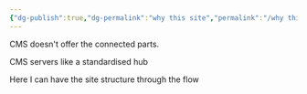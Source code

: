 ```yaml
---
{"dg-publish":true,"dg-permalink":"why this site","permalink":"/why this site/","dgHomeLink":false,"dgPassFrontmatter":false}
---
```



CMS doesn't offer the connected parts.

CMS servers like a standardised hub

Here I can have the site structure through the flow
